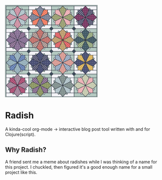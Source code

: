 <img src="https://github.com/adam-james-v/svg-clj/blob/main/examples/quilt.png" alt="A colourful render of a quilt design" width="300">

# Radish
A kinda-cool org-mode -> interactive blog post tool written with and for Clojure(script).

## Why Radish?
A friend sent me a meme about radishes while I was thinking of a name for this project. I chuckled, then figured it's a good enough name for a small project like this.
